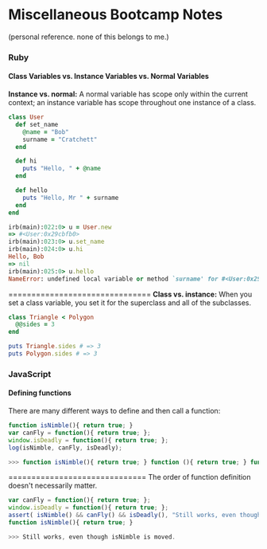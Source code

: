 # Miscellaneous Bootcamp Notes
(personal reference. none of this belongs to me.)

### Ruby
#### Class Variables vs. Instance Variables vs. Normal Variables

__Instance vs. normal:__ 
A normal variable has scope only within the current context; an instance variable has scope throughout one instance of a class.
```ruby
class User
  def set_name
    @name = "Bob"
    surname = "Cratchett"
  end

  def hi
    puts "Hello, " + @name
  end

  def hello
    puts "Hello, Mr " + surname
  end
end

irb(main):022:0> u = User.new
=> #<User:0x29cbfb0>
irb(main):023:0> u.set_name
irb(main):024:0> u.hi
Hello, Bob
=> nil
irb(main):025:0> u.hello
NameError: undefined local variable or method `surname' for #<User:0x29cbfb0 @name="Bob">
```
===============================
__Class vs. instance:__
When you set a class variable, you set it for the superclass and all of the subclasses.
```ruby
class Triangle < Polygon
  @@sides = 3
end

puts Triangle.sides # => 3
puts Polygon.sides # => 3
```


### JavaScript
#### Defining functions
There are many different ways to define and then call a function:
```javascript
function isNimble(){ return true; } 
var canFly = function(){ return true; }; 
window.isDeadly = function(){ return true; }; 
log(isNimble, canFly, isDeadly);

>>> function isNimble(){ return true; } function (){ return true; } function (){ return true; }
```
==============================
The order of function definition doesn't necessarily matter.
```javascript
var canFly = function(){ return true; }; 
window.isDeadly = function(){ return true; }; 
assert( isNimble() && canFly() && isDeadly(), "Still works, even though isNimble is moved." ); 
function isNimble(){ return true; }

>>> Still works, even though isNimble is moved.
```
